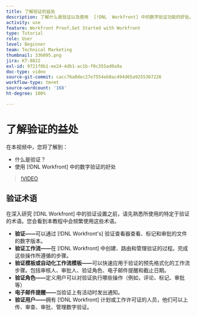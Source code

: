 ```yaml
---
title: 了解验证的益处
description: 了解什么是验证以及使用  [!DNL  Workfront] 中的数字验证功能的好处。
activity: use
feature: Workfront Proof,Get Started with Workfront
type: Tutorial
role: User
level: Beginner
team: Technical Marketing
thumbnail: 336095.png
jira: KT-8822
exl-id: 9721f0b1-ee24-4db1-ac1b-f0c355ad0a9a
doc-type: video
source-git-commit: cacc76a0dec27e7554eb0ac494d65a9255367226
workflow-type: tm+mt
source-wordcount: '168'
ht-degree: 100%

---
```


# 了解验证的益处

在本视频中，您将了解到：

* 什么是验证？
* 使用 [!DNL Workfront] 中的数字验证的好处

>[!VIDEO](https://video.tv.adobe.com/v/336095/?quality=12&learn=on)

## 验证术语

在深入研究 [!DNL  Workfront] 中的验证设置之前，请先熟悉所使用的特定于验证的术语。您会看到本教程中会频繁使用这些术语。

* **验证——**&#x200B;可以通过 [!DNL Workfront's] 验证查看器查看、标记和审批的文件的数字版本。
* **验证工作流——**&#x200B;在 [!DNL Workfront] 中创建、路由和管理验证的过程。完成这些操作所遵循的步骤。
* **验证模板或自动化工作流模板——**&#x200B;可以快速应用于验证的预先格式化的工作流步骤。包括审核人、审批人、验证角色、电子邮件提醒和截止日期。
* **验证角色——**&#x200B;定义用户可以对验证执行哪些操作（例如，评论、标记、审批等）
* **电子邮件提醒——**&#x200B;当验证上有活动时发出通知。
* **验证用户——**&#x200B;拥有 [!DNL Workfront] 计划或工作许可证的人员，他们可以上传、审查、审批、管理数字验证。

